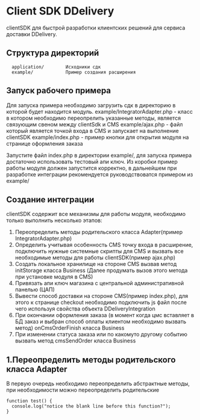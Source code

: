 Client SDK DDelivery
================================
clientSDK для быстрой разработки клиентских решений для сервиса доставки DDelivery.

Структура директорий
-------------------

      application/        Исходники сдк
      example/            Пример создания расширения


Запуск рабочего примера
-----------------------
Для запуска примера необходимо загрузить сдк в директорию в которой будет находится модуль.
example/IntegratorAdapter.php - класс в котором необходимо переопрелить указанные методы, является связующим свеном между clientSdk и CMS
example/ajax.php - файл который является точкой входа в CMS и запускает на выполнение clientSDK
example/index.php - пример кнопки для открытия модуля  на странице оформления заказа

Запустите файл index.php в директории example/, для запуска примера достаточно использовать тестовый апи ключ.
Из коробки пример работы модуля должен запустится корректно, в дальнейшем при разработке
интеграции рекомендуется руководствоватся примером из example/

Создание интеграции
-----------------------
clientSDK содержит все механизмы для работы модуля, необходимо только выполнить несколько этапов:

1. Переопределить методы родительского  класса Adapter(пример IntegratorAdapter.php)
2. Определить учитывая особенность CMS точку входа в расширение, подключить нужные системные скрипты для CMS и вызвать все необходимые методы
для работы clientSDK(пример ajax.php)
3. Создать локальное хранилище на стороне CMS вызвав метод initStorage класса Business (Далее продумать вызов этого метода при установке модуля в CMS)
4. Привязать апи ключ магазина с центральной административной панелью (ЦАП)
5. Вывести способ доставки на стороне CMS(пример index.php), для этого к странице checkout необходимо подключить js файл после чего
используя свойства объекта DDeliveryIntegration
6. При окончании оформления заказа (в момент когда цмс вставляет в БД заказ и выбран способ оплаты клиентом необходимо вызвать метод)
onCmsOrderFinish класса Business
7. При изменении статуса заказа или по какомуто другому событию вызвать метод cmsSendOrder класса Business

1.Переопределить методы родительского  класса Adapter
-------------------------------------------------------
В первую очередь необходимо переопределить абстрактные методы, при необходимости можно  переопределить
родительские

```
function test() {
  console.log("notice the blank line before this function?");
}
```









